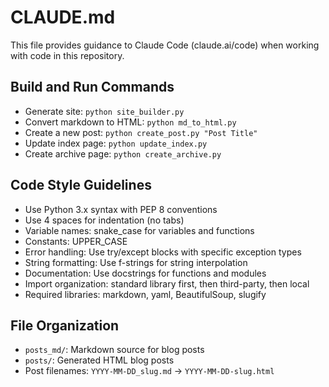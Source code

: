 # CLAUDE.md

This file provides guidance to Claude Code (claude.ai/code) when working with code in this repository.

## Build and Run Commands
- Generate site: `python site_builder.py`
- Convert markdown to HTML: `python md_to_html.py`
- Create a new post: `python create_post.py "Post Title"`
- Update index page: `python update_index.py`
- Create archive page: `python create_archive.py`

## Code Style Guidelines
- Use Python 3.x syntax with PEP 8 conventions
- Use 4 spaces for indentation (no tabs)
- Variable names: snake_case for variables and functions
- Constants: UPPER_CASE
- Error handling: Use try/except blocks with specific exception types
- String formatting: Use f-strings for string interpolation
- Documentation: Use docstrings for functions and modules
- Import organization: standard library first, then third-party, then local
- Required libraries: markdown, yaml, BeautifulSoup, slugify

## File Organization
- `posts_md/`: Markdown source for blog posts
- `posts/`: Generated HTML blog posts
- Post filenames: `YYYY-MM-DD_slug.md` → `YYYY-MM-DD-slug.html`